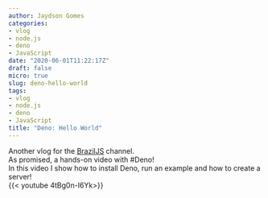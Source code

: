 ```yaml
---
author: Jaydson Gomes
categories:
- vlog
- node.js
- deno
- JavaScript
date: "2020-06-01T11:22:17Z"
draft: false
micro: true
slug: deno-hello-world
tags:
- vlog
- node.js
- deno
- JavaScript
title: "Deno: Hello World"
---
```

Another vlog for the [BrazilJS](https://www.youtube.com/user/BrazilJS) channel.  
As promised, a hands-on video with #Deno!  
In this video I show how to install Deno, run an example and how to create a server!  
{{< youtube 4tBg0n-I6Yk>}}
